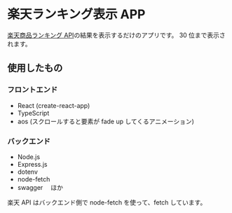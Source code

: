 # 楽天ランキング表示 APP

[楽天商品ランキング API](https://webservice.rakuten.co.jp/documentation/ichiba-item-ranking)の結果を表示するだけのアプリです。
30 位まで表示されます。

## 使用したもの

### フロントエンド

- React (create-react-app)
- TypeScript
- aos (スクロールすると要素が fade up してくるアニメーション)

### バックエンド

- Node.js
- Express.js
- dotenv
- node-fetch
- swagger 　ほか

楽天 API はバックエンド側で node-fetch を使って、fetch しています。
